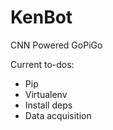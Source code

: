 # KenBot
CNN Powered GoPiGo

Current to-dos:
 - Pip
 - Virtualenv
 - Install deps
 - Data acquisition

